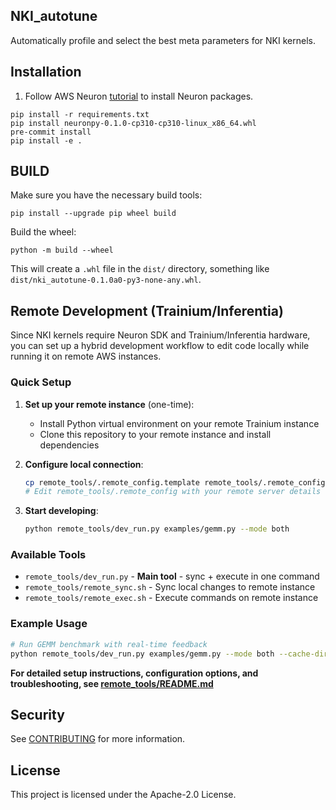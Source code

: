 ## NKI_autotune
Automatically profile and select the best meta parameters for NKI kernels.

## Installation
1. Follow AWS Neuron [tutorial](https://awsdocs-neuron.readthedocs-hosted.com/en/latest/general/setup/torch-neuronx.html#setup-torch-neuronx) to install Neuron packages.
```
pip install -r requirements.txt
pip install neuronpy-0.1.0-cp310-cp310-linux_x86_64.whl
pre-commit install
pip install -e .
```

## BUILD
Make sure you have the necessary build tools:
```
pip install --upgrade pip wheel build
```
Build the wheel:
```
python -m build --wheel
```
This will create a `.whl` file in the `dist/` directory, something like `dist/nki_autotune-0.1.0a0-py3-none-any.whl`.

## Remote Development (Trainium/Inferentia)

Since NKI kernels require Neuron SDK and Trainium/Inferentia hardware, you can set up a hybrid development workflow to edit code locally while running it on remote AWS instances.

### Quick Setup

1. **Set up your remote instance** (one-time):
   - Install Python virtual environment on your remote Trainium instance
   - Clone this repository to your remote instance and install dependencies

2. **Configure local connection**:
   ```bash
   cp remote_tools/.remote_config.template remote_tools/.remote_config
   # Edit remote_tools/.remote_config with your remote server details
   ```

3. **Start developing**:
   ```bash
   python remote_tools/dev_run.py examples/gemm.py --mode both
   ```

### Available Tools

- `remote_tools/dev_run.py` - **Main tool** - sync + execute in one command
- `remote_tools/remote_sync.sh` - Sync local changes to remote instance  
- `remote_tools/remote_exec.sh` - Execute commands on remote instance

### Example Usage

```bash
# Run GEMM benchmark with real-time feedback
python remote_tools/dev_run.py examples/gemm.py --mode both --cache-dir /tmp/cache
```

**For detailed setup instructions, configuration options, and troubleshooting, see [remote_tools/README.md](remote_tools/README.md)**

## Security

See [CONTRIBUTING](CONTRIBUTING.md#security-issue-notifications) for more information.

## License

This project is licensed under the Apache-2.0 License.
